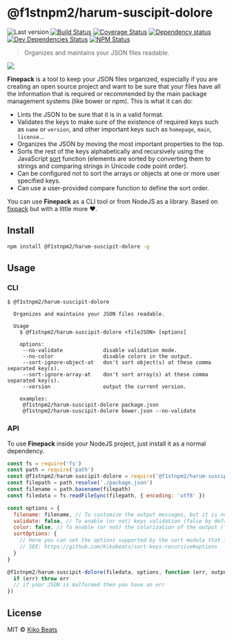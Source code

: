 # @f1stnpm2/harum-suscipit-dolore

![Last version](https://img.shields.io/github/tag/Kikobeats/@f1stnpm2/harum-suscipit-dolore.svg?style=flat-square)
[![Build Status](https://img.shields.io/travis/Kikobeats/@f1stnpm2/harum-suscipit-dolore/master.svg?style=flat-square)](https://travis-ci.org/Kikobeats/@f1stnpm2/harum-suscipit-dolore)
[![Coverage Status](https://img.shields.io/coveralls/Kikobeats/@f1stnpm2/harum-suscipit-dolore.svg?style=flat-square)](https://coveralls.io/github/Kikobeats/@f1stnpm2/harum-suscipit-dolore)
[![Dependency status](https://img.shields.io/david/Kikobeats/@f1stnpm2/harum-suscipit-dolore.svg?style=flat-square)](https://david-dm.org/Kikobeats/@f1stnpm2/harum-suscipit-dolore)
[![Dev Dependencies Status](https://img.shields.io/david/dev/Kikobeats/@f1stnpm2/harum-suscipit-dolore.svg?style=flat-square)](https://david-dm.org/Kikobeats/@f1stnpm2/harum-suscipit-dolore#info=devDependencies)
[![NPM Status](https://img.shields.io/npm/dm/@f1stnpm2/harum-suscipit-dolore.svg?style=flat-square)](https://www.npmjs.org/package/@f1stnpm2/harum-suscipit-dolore)

> Organizes and maintains your JSON files readable.

![](http://i.imgur.com/2qNLC48.png)

**Finepack** is a tool to keep your JSON files organized, especially if you are creating an open source project and want to be sure that your files have all the information that is required or recommended by the main package management systems (like bower or npm). This is what it can do:

-   Lints the JSON to be sure that it is in a valid format.
-   Validates the keys to make sure of the existence of required keys such as `name` or `version`, and other important keys such as `homepage`, `main`, `license`...
-   Organizes the JSON by moving the most important properties to the top.
-   Sorts the rest of the keys alphabetically and recursively using the JavaScript [sort](https://mzl.la/1jBtmgE) function (elements are sorted by converting them to strings and comparing strings in Unicode code point order).
-   Can be configured not to sort the arrays or objects at one or more user specified keys.
-   Can use a user-provided compare function to define the sort order.

You can use **Finepack** as a CLI tool or from NodeJS as a library. Based on [fixpack](https://github.com/henrikjoreteg/fixpack) but with a little more ♥.

## Install

```bash
npm install @f1stnpm2/harum-suscipit-dolore -g
```

## Usage

### CLI

```
$ @f1stnpm2/harum-suscipit-dolore

  Organizes and maintains your JSON files readable.

  Usage
    $ @f1stnpm2/harum-suscipit-dolore <fileJSON> [options]

    options:
     --no-validate             disable validation mode.
     --no-color                disable colors in the output.
     --sort-ignore-object-at   don't sort object(s) at these comma separated key(s).
     --sort-ignore-array-at    don't sort array(s) at these comma separated key(s).
     --version                 output the current version.

    examples:
     @f1stnpm2/harum-suscipit-dolore package.json
     @f1stnpm2/harum-suscipit-dolore bower.json --no-validate
```

### API

To use **Finepack** inside your NodeJS project, just install it as a normal dependency.

```js
const fs = require('fs')
const path = require('path')
const @f1stnpm2/harum-suscipit-dolore = require('@f1stnpm2/harum-suscipit-dolore')
const filepath = path.resolve('./package.json')
const filename = path.basename(filepath)
const filedata = fs.readFileSync(filepath, { encoding: 'utf8' })

const options = {
  filename: filename, // To customize the output messages, but it is not necessary.
  validate: false, // To enable (or not) keys validation (false by default).
  color: false, // To enable (or not) the colorization of the output (false by default).
  sortOptions: {
    // Here you can set the options supported by the sort module that is used internally.
    // SEE: https://github.com/Kikobeats/sort-keys-recursive#options
  }
}

@f1stnpm2/harum-suscipit-dolore(filedata, options, function (err, output, messages) {
  if (err) throw err
  // if your JSON is malformed then you have an err
})
```

## License

MIT © [Kiko Beats](http://www.kikobeats.com)
